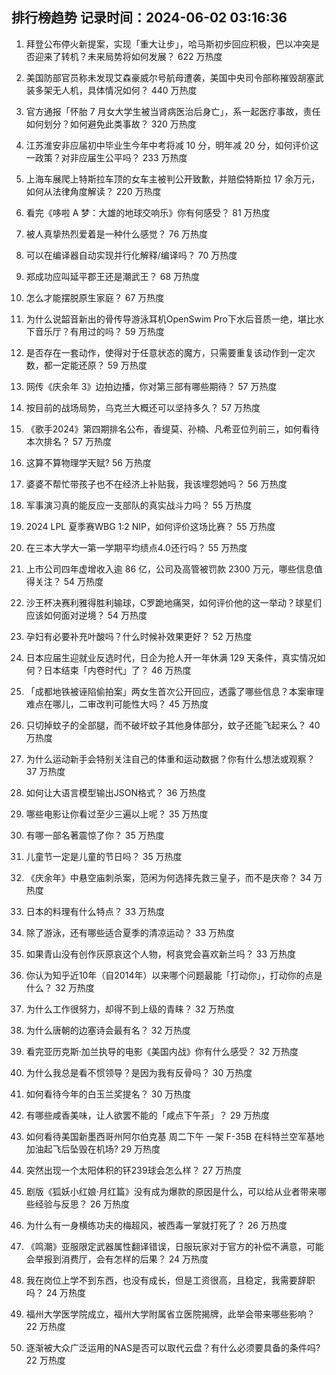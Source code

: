 
## 排行榜趋势 记录时间：2024-06-02 03:16:36
  
  1. 拜登公布停火新提案，实现「重大让步」，哈马斯初步回应积极，巴以冲突是否迎来了转机？未来局势将如何发展？ 622 万热度
    
  2. 美国防部官员称未发现艾森豪威尔号航母遭袭，美国中央司令部称摧毁胡塞武装多架无人机，具体情况如何？ 440 万热度
    
  3. 官方通报「怀胎 7 月女大学生被当肾病医治后身亡」，系一起医疗事故，责任如何划分？如何避免此类事故？ 320 万热度
    
  4. 江苏淮安非应届初中毕业生今年中考将减 10 分，明年减 20 分，如何评价这一政策？对非应届生公平吗？ 233 万热度
    
  5. 上海车展爬上特斯拉车顶的女车主被判公开致歉，并赔偿特斯拉 17 余万元，如何从法律角度解读？ 220 万热度
    
  6. 看完《哆啦 A 梦：大雄的地球交响乐》你有何感受？ 81 万热度
    
  7. 被人真挚热烈爱着是一种什么感觉？ 76 万热度
    
  8. 可以在编译器自动实现并行化解释/编译吗？ 70 万热度
    
  9. 郑成功应叫延平郡王还是潮武王？ 68 万热度
    
  10. 怎么才能摆脱原生家庭？ 67 万热度
    
  11. 为什么说韶音新出的骨传导游泳耳机OpenSwim Pro下水后音质一绝，堪比水下音乐厅？有用过的吗？ 59 万热度
    
  12. 是否存在一套动作，使得对于任意状态的魔方，只需要重复该动作到一定次数，都一定能还原？ 59 万热度
    
  13. 网传《庆余年 3》边拍边播，你对第三部有哪些期待？ 57 万热度
    
  14. 按目前的战场局势，乌克兰大概还可以坚持多久？ 57 万热度
    
  15. 《歌手2024》第四期排名公布，香缇莫、孙楠、凡希亚位列前三，如何看待本次排名？ 57 万热度
    
  16. 这算不算物理学天赋? 56 万热度
    
  17. 婆婆不帮忙带孩子也不在经济上补贴我，我该埋怨她吗？ 56 万热度
    
  18. 军事演习真的能反应一支部队的真实战斗力吗？ 55 万热度
    
  19. 2024 LPL 夏季赛WBG 1:2 NIP，如何评价这场比赛？ 55 万热度
    
  20. 在三本大学大一第一学期平均绩点4.0还行吗？ 55 万热度
    
  21. 上市公司四年虚增收入逾 86 亿，公司及高管被罚款 2300 万元，哪些信息值得关注？ 54 万热度
    
  22. 沙王杯决赛利雅得胜利输球，C罗跪地痛哭，如何评价他的这一举动？球星们应该如何面对逆境？ 54 万热度
    
  23. 孕妇有必要补充叶酸吗？什么时候补效果更好？ 52 万热度
    
  24. 日本应届生迎就业反选时代，日企为抢人开一年休满 129 天条件，真实情况如何？日本结束「内卷时代」了？ 46 万热度
    
  25. 「成都地铁被诬陷偷拍案」两女生首次公开回应，透露了哪些信息？本案审理难点在哪儿，二审改判可能性大吗？ 45 万热度
    
  26. 只切掉蚊子的全部腿，而不破坏蚊子其他身体部分，蚊子还能飞起来么？ 40 万热度
    
  27. 为什么运动新手会特别关注自己的体重和运动数据？你有什么想法或观察？ 37 万热度
    
  28. 如何让大语言模型输出JSON格式？ 36 万热度
    
  29. 哪些电影让你看过至少三遍以上呢？ 35 万热度
    
  30. 有哪一部名著震惊了你？ 35 万热度
    
  31. 儿童节一定是儿童的节日吗？ 35 万热度
    
  32. 《庆余年》中悬空庙刺杀案，范闲为何选择先救三皇子，而不是庆帝？ 34 万热度
    
  33. 日本的料理有什么特点？ 33 万热度
    
  34. 除了游泳，还有哪些适合夏季的清凉运动？ 33 万热度
    
  35. 如果青山没有创作灰原哀这个人物，柯哀党会喜欢新兰吗？ 33 万热度
    
  36. 你认为知乎近10年（自2014年）以来哪个问题最能「打动你」，打动你的点是什么？ 32 万热度
    
  37. 为什么工作很努力，却得不到上级的青睐？ 32 万热度
    
  38. 为什么唐朝的边塞诗会最有名？ 32 万热度
    
  39. 看完亚历克斯·加兰执导的电影《美国内战》你有什么感受？ 32 万热度
    
  40. 为什么我总是看不惯领导？是因为我有反骨吗？ 30 万热度
    
  41. 如何看待今年的白玉兰奖提名？ 30 万热度
    
  42. 有哪些咸香美味，让人欲罢不能的「咸点下午茶」？ 29 万热度
    
  43. 如何看待美国新墨西哥州阿尔伯克基 周二下午 一架 F-35B 在科特兰空军基地加油起飞后坠毁在机场? 29 万热度
    
  44. 突然出现一个太阳体积的钚239球会怎么样？ 27 万热度
    
  45. 剧版《狐妖小红娘·月红篇》没有成为爆款的原因是什么，可以给从业者带来哪些经验与反思？ 26 万热度
    
  46. 为什么有一身横练功夫的梅超风，被西毒一掌就打死了？ 26 万热度
    
  47. 《鸣潮》亚服限定武器属性翻译错误，日服玩家对于官方的补偿不满意，可能会举报到消费厅，会有怎样的后果？ 24 万热度
    
  48. 我在岗位上学不到东西，也没有成长，但是工资很高，且稳定，我需要辞职吗？ 24 万热度
    
  49. 福州大学医学院成立，福州大学附属省立医院揭牌，此举会带来哪些影响？ 22 万热度
    
  50. 逐渐被大众广泛运用的NAS是否可以取代云盘？有什么必须要具备的条件吗? 22 万热度
    
